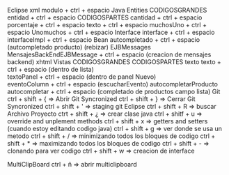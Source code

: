 Eclipse
xml
    modulo + ctrl + espacio 
Java
    Entities
        CODIGOSGRANDES
            entidad + ctrl + espacio
        CODIGOSPARTES
            cantidad + ctrl + espacio
            porcentaje + ctrl + espacio
            texto + ctrl + espacio
            muchosUno + ctrl + espacio
            Unomuchos + ctrl + espacio
    Interface
        interface + ctrl + espacio
        interfaceImpl + ctrl + espacio
    Bean
        autcompletado + ctrl + espacio (autcompletado producto)  (rebizar)
    EJBMessages
        MensajesBackEndEJBMessage + ctrl + espacio (creacion de mensajes backend)
xhtml
    Vistas
        CODIGOSGRANDES
        CODIGOSPARTES
            texto
                texto + ctrl + espacio (dentro de lista)  
                textoPanel + ctrl + espacio (dentro de panel Nuevo)     
                eventoColumn + ctrl + espacio (escucharEvento)
            autocompletarProducto
                autocompletar + ctrl + espacio (completado de productos campo lista)
Git
    ctrl + shift + { => Abrir Git Syncronized
    ctrl + shift + } => Cerrar Git Syncronized
    ctrl + shift + ' => staging git 
Eclipse
    ctrl + shift + R => buscar Archivo Proyecto
    ctrt + shift + ¿ => crear clase java
    ctrl + shitf + u => override and unplement methods
    ctrl + shift + x => getters and setters (cuando estoy editando codigo java)
    ctrl + shift + g => ver donde se usa un metodo
    ctrl + shift + / => minimizando todos los bloques de codigo
    ctrl + shift + * => maximizando todos los bloques de codigo
    ctrl + shift + - => clonando para ver codigo
    ctrl + shift + w => creacion de interface           
    
MultiClipBoard
    ctrl + ñ => abrir multiclipboard
